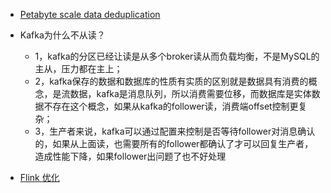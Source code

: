 

- [Petabyte scale data deduplication](https://engineering.mixpanel.com/2019/07/18/petabyte-scale-data-deduplication/)


- Kafka为什么不从读？
  - 1，kafka的分区已经让读是从多个broker读从而负载均衡，不是MySQL的主从，压力都在主上；
  - 2，kafka保存的数据和数据库的性质有实质的区别就是数据具有消费的概念，是流数据，kafka是消息队列，所以消费需要位移，而数据库是实体数据不存在这个概念，如果从kafka的follower读，消费端offset控制更复杂；
  - 3，生产者来说，kafka可以通过配置来控制是否等待follower对消息确认的，如果从上面读，也需要所有的follower都确认了才可以回复生产者，造成性能下降，如果follower出问题了也不好处理

- [Flink 优化](https://mp.weixin.qq.com/s/2OFuyxWN9vyYnpYjmoBbDA)
